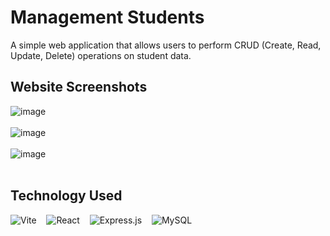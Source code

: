 # Management Students
A simple web application that allows users to perform CRUD (Create, Read, Update, Delete) operations on student data.

## Website Screenshots
![image](https://github.com/muhwira27/D121211049_TugasWebsite/assets/106398282/1d9190b2-c2e2-4274-9cde-e980bd795c9d) <br> <br>
![image](https://github.com/muhwira27/D121211049_TugasWebsite/assets/106398282/5305d23c-8bf0-4868-b558-438498b79be9) <br> <br>
![image](https://github.com/muhwira27/D121211049_TugasWebsite/assets/106398282/db8254d4-2288-4534-8907-c784fee57d8d) <br> <br>

## Technology Used
![Vite](https://img.shields.io/badge/vite-%23646CFF.svg?style=for-the-badge&logo=vite&logoColor=white) &nbsp;&nbsp; 
![React](https://img.shields.io/badge/-React-61DBFB?style=for-the-badge&labelColor=black&logo=react&logoColor=61DBFB) &nbsp;&nbsp;
![Express.js](https://img.shields.io/badge/Express.js-000000?style=for-the-badge&logo=express&logoColor=white) &nbsp;&nbsp; 
![MySQL](https://img.shields.io/badge/mysql-%2300f.svg?style=for-the-badge&logo=mysql&logoColor=white)
